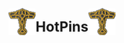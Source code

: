 <div style='display:flex;flex-direction:row;align-items:center;justify-content:center;'>
    <img src='img/logo.png' style='width:55px;height:55px;'/>
    <h1>HotPins</h1>
    <img src='img/logo.png' style='width:55px;height:55px;'/>
</div>